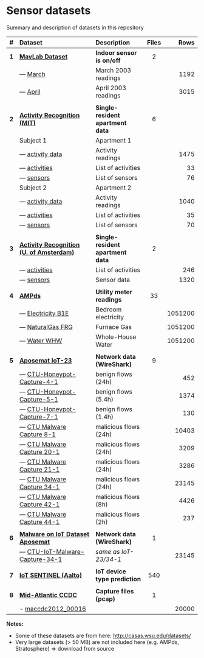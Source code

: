 # Sensor datasets

Summary and description of datasets in this repository

|   #    | Dataset                                                                    | Description                        | Files |    Rows | 
|:------:|:---------------------------------------------------------------------------|:-----------------------------------|:-----:|--------:|
| **1**  | **[MavLab Dataset](mavlab)**                                               | **Indoor sensor is on/off**        |   2   |         |
|        | — [March](mavlab/2003_march.csv)                                           | March 2003 readings                |       |    1192 |
|        | — [April](mavlab/2003_april.csv)                                           | April 2003 readings                |       |    3015 | 
|        |                                                                            |                                    |       |         |
| **2**  | **[Activity Recognition (MIT)](ar-mit)**                                   | **Single-resident apartment data** |   6   |         |
|        | Subject 1                                                                  | Apartment 1                        |       |         |
|        | — [activity data](ar-mit/1_activities_data.csv)                            | Activity readings                  |       |    1475 |
|        | — [activities](ar-mit/1_activities.csv)                                    | List of activities                 |       |      33 |
|        | — [sensors](ar-mit/1_sensors.csv)                                          | List of sensors                    |       |      76 |
|        | Subject 2                                                                  | Apartment 2                        |       |         |
|        | — [activity data](ar-mit/2_activities_data.csv)                            | Activity readings                  |       |    1040 |
|        | — [activities](ar-mit/2_activities.csv)                                    | List of activities                 |       |      35 |
|        | — [sensors](ar-mit/2_sensors.csv)                                          | List of sensors                    |       |      70 |
|        |                                                                            |                                    |       |         |
| **3**  | **[Activity Recognition (U. of Amsterdam)](ar-ams)**                       | **Single-resident apartment data** |   2   |         |
|        | — [activities](ar-ams/activities.csv)                                      | List of activities                 |       |     246 |
|        | — [sensors](ar-ams/sensors.csv)                                            | Sensor data                        |       |    1320 |
|        |                                                                            |                                    |       |         |
| **4**  | **[AMPds](ampds)**                                                         | **Utility meter readings**         |  33   |         |
|        | — [Electricity B1E](ampds/Electricity_B1E-1.csv)                           | Bedroom electricity                |       | 1051200 |
|        | — [NaturalGas FRG](ampds/NaturalGas_FRG-1.csv)                             | Furnace Gas                        |       | 1051200 |
|        | — [Water WHW](ampds/Water_WHW-1.csv)                                       | Whole-House Water                  |       | 1051200 |
|        |                                                                            |                                    |       |         |
| **5**  | **[Aposemat IoT-23](iot-23)**                                              | **Network data (WireShark)**       |   9   |         |
|        | — [CTU-Honeypot-Capture-4-1](iot-23/CTU-Honeypot-Capture-4-1-labeled.csv)  | benign flows (24h)                 |       |     452 |
|        | — [CTU-Honeypot-Capture-5-1](iot-23/CTU-Honeypot-Capture-5-1-labeled.csv)  | benign flows (5.4h)                |       |    1374 |
|        | — [CTU-Honeypot-Capture-7-1](iot-23/CTU-Honeypot-Capture-7-1-labeled.csv)  | benign flows (1.4h)                |       |     130 |
|        | — [CTU Malware Capture 8-1](iot-23/CTU-Malware-Capture-8-1-labeled.csv)    | malicious flows (24h)              |       |   10403 |
|        | — [CTU Malware Capture 20-1](iot-23/CTU-Malware-Capture-20-1-labeled.csv)  | malicious flows (24h)              |       |    3209 |
|        | — [CTU Malware Capture 21-1](iot-23/CTU-Malware-Capture-21-1-labeled.csv)  | malicious flows (24h)              |       |    3286 |
|        | — [CTU Malware Capture 34-1](iot-23/CTU-Malware-Capture-34-1-labeled.csv)  | malicious flows (24h)              |       |   23145 |
|        | — [CTU Malware Capture 42-1](iot-23/CTU-Malware-Capture-42-1-labeled.csv)  | malicious flows (8h)               |       |    4426 |
|        | — [CTU Malware Capture 44-1](iot-23/CTU-Malware-Capture-44-1-labeled.csv)  | malicious flows (2h)               |       |     237 |
|        |                                                                            |                                    |       |         |
| **6**  | **[Malware on IoT Dataset Aposemat](malware)**                             | **Network data (WireShark)**       |   1   |         |
|        | — [CTU-IoT-Malware-Capture-34-1](malware/Malware_Capture-34-1-labeled.csv) | _same as IoT-23/34-1_              |       |   23145 |
|        |                                                                            |                                    |       |         |
| **7**  | **[IoT SENTINEL (Aalto)](iot-sentinel)**                                   | **IoT device type prediction**     |  540  |         |
|        |                                                                            |                                    |       |         |
| **8**  | **[Mid-Atlantic CCDC](maccdc)**                                            | **Capture files (pcap)**           |   1   |         |
|        | - [maccdc2012_00016](maccdc/maccdc2012_00016.csv)                          |                                    |       |   20000 |

**Notes:**

- Some of these datasets are from here: <http://casas.wsu.edu/datasets/>
- Very large datasets (> 50 MB) are not included here (e.g. AMPds, Stratosphere) => download from source
